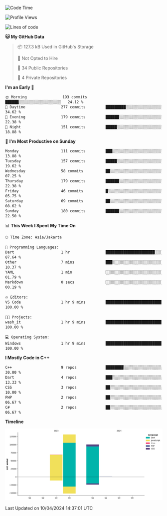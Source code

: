 <!--START_SECTION:waka-->
![Code Time](http://img.shields.io/badge/Code%20Time-62%20hrs%2039%20mins-blue)

![Profile Views](http://img.shields.io/badge/Profile%20Views-21-blue)

![Lines of code](https://img.shields.io/badge/From%20Hello%20World%20I%27ve%20Written-300.6%20thousand%20lines%20of%20code-blue)

**🐱 My GitHub Data** 

> 📦 127.3 kB Used in GitHub's Storage 
 > 
> 🚫 Not Opted to Hire
 > 
> 📜 34 Public Repositories 
 > 
> 🔑 4 Private Repositories 
 > 
**I'm an Early 🐤** 

```text
🌞 Morning                193 commits         ██████░░░░░░░░░░░░░░░░░░░   24.12 % 
🌆 Daytime                277 commits         █████████░░░░░░░░░░░░░░░░   34.62 % 
🌃 Evening                179 commits         ██████░░░░░░░░░░░░░░░░░░░   22.38 % 
🌙 Night                  151 commits         █████░░░░░░░░░░░░░░░░░░░░   18.88 % 
```
📅 **I'm Most Productive on Sunday** 

```text
Monday                   111 commits         ███░░░░░░░░░░░░░░░░░░░░░░   13.88 % 
Tuesday                  157 commits         █████░░░░░░░░░░░░░░░░░░░░   19.62 % 
Wednesday                58 commits          ██░░░░░░░░░░░░░░░░░░░░░░░   07.25 % 
Thursday                 179 commits         ██████░░░░░░░░░░░░░░░░░░░   22.38 % 
Friday                   46 commits          █░░░░░░░░░░░░░░░░░░░░░░░░   05.75 % 
Saturday                 69 commits          ██░░░░░░░░░░░░░░░░░░░░░░░   08.62 % 
Sunday                   180 commits         ██████░░░░░░░░░░░░░░░░░░░   22.50 % 
```


📊 **This Week I Spent My Time On** 

```text
🕑︎ Time Zone: Asia/Jakarta

💬 Programming Languages: 
Dart                     1 hr                ██████████████████████░░░   87.64 % 
Other                    7 mins              ███░░░░░░░░░░░░░░░░░░░░░░   10.37 % 
YAML                     1 min               ░░░░░░░░░░░░░░░░░░░░░░░░░   01.79 % 
Markdown                 0 secs              ░░░░░░░░░░░░░░░░░░░░░░░░░   00.19 % 

🔥 Editors: 
VS Code                  1 hr 9 mins         █████████████████████████   100.00 % 

🐱‍💻 Projects: 
wash_it                  1 hr 9 mins         █████████████████████████   100.00 % 

💻 Operating System: 
Windows                  1 hr 9 mins         █████████████████████████   100.00 % 
```

**I Mostly Code in C++** 

```text
C++                      9 repos             ████████░░░░░░░░░░░░░░░░░   30.00 % 
Dart                     4 repos             ███░░░░░░░░░░░░░░░░░░░░░░   13.33 % 
CSS                      3 repos             ██░░░░░░░░░░░░░░░░░░░░░░░   10.00 % 
PHP                      2 repos             ██░░░░░░░░░░░░░░░░░░░░░░░   06.67 % 
C#                       2 repos             ██░░░░░░░░░░░░░░░░░░░░░░░   06.67 % 
```



**Timeline**

![Lines of Code chart](https://raw.githubusercontent.com/PradiptaAhmad/PradiptaAhmad/main/assets/bar_graph.png)


 Last Updated on 10/04/2024 14:37:01 UTC
<!--END_SECTION:waka-->
